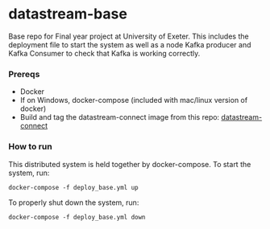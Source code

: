 # datastream-base
Base repo for Final year project at University of Exeter. This includes the deployment file to start the system as well as a node Kafka producer and Kafka Consumer to check that Kafka is working correctly.

### Prereqs

  - Docker 
  - If on Windows, docker-compose (included with mac/linux version of docker)
  - Build and tag the datastream-connect image from this repo: [datastream-connect](https://github.com/JQrdan/datastream-connect) 

### How to run

This distributed system is held together by docker-compose. To start the system, run:

```
docker-compose -f deploy_base.yml up
```

To properly shut down the system, run:

```
docker-compose -f deploy_base.yml down
```